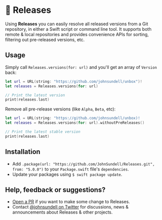 # 🚢 Releases

Using **Releases** you can easily resolve all released versions from a Git repository, in either a Swift script
or command line tool. It supports both remote & local repositories and provides convenience APIs for sorting,
filtering out pre-released versions, etc.

## Usage

Simply call `Releases.versions(for: url)` and you'll get an array of `Version` back:

```swift
let url = URL(string: "https://github.com/johnsundell/unbox")!
let releases = Releases.versions(for: url)

// Print the latest version
print(releases.last)
```

Remove all pre-release versions (like `Alpha`, `Beta`, etc):

```swift
let url = URL(string: "https://github.com/johnsundell/unbox)!
let releases = Releases.versions(for: url).withoutPreReleases()

// Print the latest stable version
print(releases.last)
```

## Installation

- Add `.package(url: "https://github.com/JohnSundell/Releases.git", from: "5.0.0")` to your `Package.swift` file's `dependencies`.
- Update your packages using `$ swift package update`.

## Help, feedback or suggestions?

- [Open a PR](https://github.com/JohnSundell/Releases/pull/new/master) if you want to make some change to Releases.
- Contact [@johnsundell on Twitter](https://twitter.com/johnsundell) for discussions, news & announcements about Releases & other projects.

